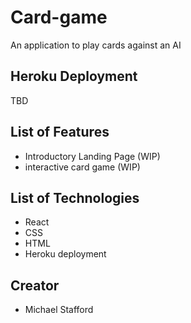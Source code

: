 # Card-game
An application to play cards against an AI

## Heroku Deployment
TBD

## List of Features
* Introductory Landing Page (WIP)
* interactive card game (WIP)

## List of Technologies
  * React
  * CSS
  * HTML
  * Heroku deployment

## Creator
* Michael Stafford
